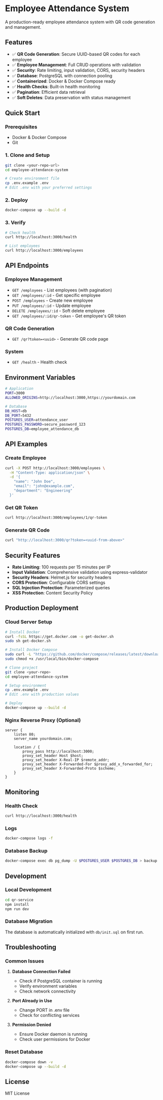 # Employee Attendance System

A production-ready employee attendance system with QR code generation and management.

## Features

- ✅ **QR Code Generation**: Secure UUID-based QR codes for each employee
- ✅ **Employee Management**: Full CRUD operations with validation
- ✅ **Security**: Rate limiting, input validation, CORS, security headers
- ✅ **Database**: PostgreSQL with connection pooling
- ✅ **Containerized**: Docker & Docker Compose ready
- ✅ **Health Checks**: Built-in health monitoring
- ✅ **Pagination**: Efficient data retrieval
- ✅ **Soft Deletes**: Data preservation with status management

## Quick Start

### Prerequisites
- Docker & Docker Compose
- Git

### 1. Clone and Setup
```bash
git clone <your-repo-url>
cd employee-attendance-system

# Create environment file
cp .env.example .env
# Edit .env with your preferred settings
```

### 2. Deploy
```bash
docker-compose up --build -d
```

### 3. Verify
```bash
# Check health
curl http://localhost:3000/health

# List employees
curl http://localhost:3000/employees
```

## API Endpoints

### Employee Management
- `GET /employees` - List employees (with pagination)
- `GET /employees/:id` - Get specific employee
- `POST /employees` - Create new employee
- `PUT /employees/:id` - Update employee
- `DELETE /employees/:id` - Soft delete employee
- `GET /employees/:id/qr-token` - Get employee's QR token

### QR Code Generation
- `GET /qr?token=<uuid>` - Generate QR code page

### System
- `GET /health` - Health check

## Environment Variables

```bash
# Application
PORT=3000
ALLOWED_ORIGINS=http://localhost:3000,https://yourdomain.com

# Database
DB_HOST=db
DB_PORT=5432
POSTGRES_USER=attendance_user
POSTGRES_PASSWORD=secure_password_123
POSTGRES_DB=employee_attendance_db
```

## API Examples

### Create Employee
```bash
curl -X POST http://localhost:3000/employees \
  -H "Content-Type: application/json" \
  -d '{
    "name": "John Doe",
    "email": "john@example.com",
    "department": "Engineering"
  }'
```

### Get QR Token
```bash
curl http://localhost:3000/employees/1/qr-token
```

### Generate QR Code
```bash
curl "http://localhost:3000/qr?token=<uuid-from-above>"
```

## Security Features

- **Rate Limiting**: 100 requests per 15 minutes per IP
- **Input Validation**: Comprehensive validation using express-validator
- **Security Headers**: Helmet.js for security headers
- **CORS Protection**: Configurable CORS settings
- **SQL Injection Protection**: Parameterized queries
- **XSS Protection**: Content Security Policy

## Production Deployment

### Cloud Server Setup
```bash
# Install Docker
curl -fsSL https://get.docker.com -o get-docker.sh
sudo sh get-docker.sh

# Install Docker Compose
sudo curl -L "https://github.com/docker/compose/releases/latest/download/docker-compose-$(uname -s)-$(uname -m)" -o /usr/local/bin/docker-compose
sudo chmod +x /usr/local/bin/docker-compose

# Clone project
git clone <your-repo>
cd employee-attendance-system

# Setup environment
cp .env.example .env
# Edit .env with production values

# Deploy
docker-compose up --build -d
```

### Nginx Reverse Proxy (Optional)
```nginx
server {
    listen 80;
    server_name yourdomain.com;
    
    location / {
        proxy_pass http://localhost:3000;
        proxy_set_header Host $host;
        proxy_set_header X-Real-IP $remote_addr;
        proxy_set_header X-Forwarded-For $proxy_add_x_forwarded_for;
        proxy_set_header X-Forwarded-Proto $scheme;
    }
}
```

## Monitoring

### Health Check
```bash
curl http://localhost:3000/health
```

### Logs
```bash
docker-compose logs -f
```

### Database Backup
```bash
docker-compose exec db pg_dump -U $POSTGRES_USER $POSTGRES_DB > backup.sql
```

## Development

### Local Development
```bash
cd qr-service
npm install
npm run dev
```

### Database Migration
The database is automatically initialized with `db/init.sql` on first run.

## Troubleshooting

### Common Issues

1. **Database Connection Failed**
   - Check if PostgreSQL container is running
   - Verify environment variables
   - Check network connectivity

2. **Port Already in Use**
   - Change PORT in .env file
   - Check for conflicting services

3. **Permission Denied**
   - Ensure Docker daemon is running
   - Check user permissions for Docker

### Reset Database
```bash
docker-compose down -v
docker-compose up --build -d
```

## License

MIT License 